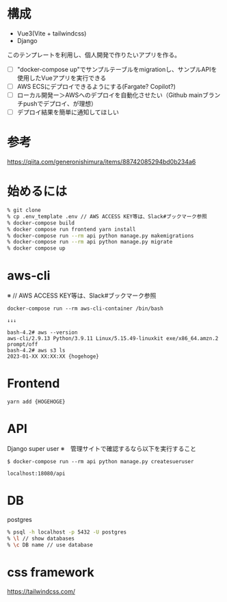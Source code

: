 # 構成

- Vue3(Vite + tailwindcss)
- Django

このテンプレートを利用し、個人開発で作りたいアプリを作る。  
- [ ] "docker-compose up"でサンプルテーブルをmigrationし、サンプルAPIを使用したVueアプリを実行できる  
- [ ] AWS ECSにデプロイできるようにする(Fargate? Copilot?)  
- [ ] ローカル開発ー＞AWSへのデプロイを自動化させたい（Github mainブランチpushでデプロイ、が理想）  
- [ ] デプロイ結果を簡単に通知してほしい   

# 参考

https://qiita.com/generonishimura/items/88742085294bd0b234a6

# 始めるには

```sh
% git clone 
% cp .env_template .env // AWS ACCESS KEY等は、Slack#ブックマーク参照
% docker-compose build
% docker compose run frontend yarn install
% docker-compose run --rm api python manage.py makemigrations
% docker-compose run --rm api python manage.py migrate
% docker compose up
```

# aws-cli
※ // AWS ACCESS KEY等は、Slack#ブックマーク参照

```
docker-compose run --rm aws-cli-container /bin/bash

↓↓↓

bash-4.2# aws --version 
aws-cli/2.9.13 Python/3.9.11 Linux/5.15.49-linuxkit exe/x86_64.amzn.2 prompt/off
bash-4.2# aws s3 ls
2023-01-XX XX:XX:XX {hogehoge}
```


# Frontend

```
yarn add {HOGEHOGE}
```

# API

Django super user
※　管理サイトで確認するなら以下を実行すること
```
$ docker-compose run --rm api python manage.py createsueruser
```

```
localhost:18080/api
```

# DB

postgres

```sh
% psql -h localhost -p 5432 -U postgres
% \l // show databases
% \c DB name // use database
```


# css framework

https://tailwindcss.com/

